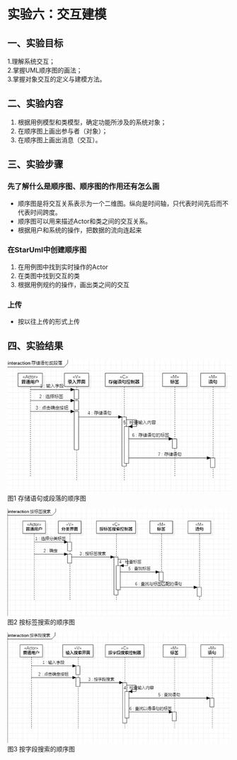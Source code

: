 # 实验六：交互建模  

## 一、实验目标

 1.理解系统交互；  
 2.掌握UML顺序图的画法；  
 3.掌握对象交互的定义与建模方法。 


## 二、实验内容

 1. 根据用例模型和类模型，确定功能所涉及的系统对象；
 2. 在顺序图上画出参与者（对象）；
 3. 在顺序图上画出消息（交互）。

## 三、实验步骤

### 先了解什么是顺序图、顺序图的作用还有怎么画
  - 顺序图是将交互关系表示为一个二维图。纵向是时间轴，只代表时间先后而不代表时间跨度。
  - 顺序图可以用来描述Actor和类之间的交互关系。
  - 根据用户和系统的操作，把数据的流向连起来
  
### 在StarUml中创建顺序图
  1. 在用例图中找到实时操作的Actor
  2. 在类图中找到交互的类
  3. 根据用例规约的操作，画出类之间的交互
  
### 上传
  - 按以往上传的形式上传



## 四、实验结果

![顺序图1](./SequenceDiagram1.jpg)  
图1 存储语句或段落的顺序图

![顺序图2](./SequenceDiagram2.jpg)  
图2 按标签搜索的顺序图

![顺序图3](./SequenceDiagram3.jpg)  
图3 按字段搜索的顺序图

